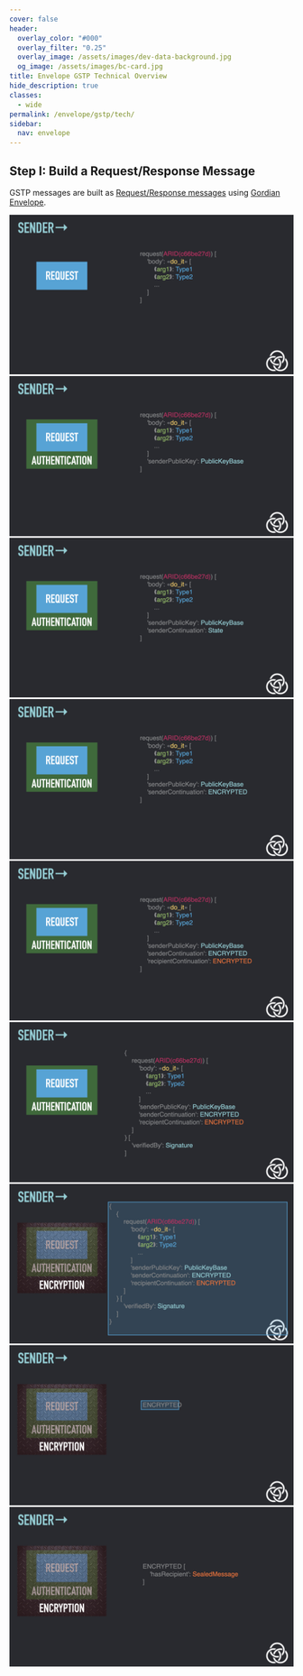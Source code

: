 ```yaml
---
cover: false
header:
  overlay_color: "#000"
  overlay_filter: "0.25"
  overlay_image: /assets/images/dev-data-background.jpg
  og_image: /assets/images/bc-card.jpg
title: Envelope GSTP Technical Overview
hide_description: true
classes:
  - wide
permalink: /envelope/gstp/tech/
sidebar:
  nav: envelope
---
```


## Step I: Build a Request/Response Message

GSTP messages are built as [Request/Response messages](/envelope/request/) using [Gordian Envelope](/envelope/).

![](/assets/images/gstp-ex-1.jpeg)
![](/assets/images/gstp-ex-2.jpeg)
![](/assets/images/gstp-ex-3.jpeg)
![](/assets/images/gstp-ex-4.jpeg)
![](/assets/images/gstp-ex-5.jpeg)
![](/assets/images/gstp-ex-6.jpeg)
![](/assets/images/gstp-ex-7.jpeg)
![](/assets/images/gstp-ex-8.jpeg)
![](/assets/images/gstp-ex-9.jpeg)
